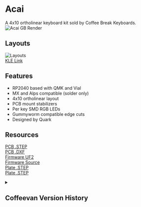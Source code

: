 # Acai
A 4x10 ortholinear keyboard kit sold by Coffee Break Keyboards.
![Acai GB Render](https://assets.bigcartel.com/product_images/370698571/0001.png?auto=format&fit=min&w=768)

## Layouts
![Layouts](https://assets.bigcartel.com/product_images/370664416/Screenshot+from+2023-10-20+13-49-15.png?auto=format&fit=min&w=768)
<br>
[KLE Link](http://www.keyboard-layout-editor.com/#/gists/77bd85720ab9e023d427c6db60f08b49)


## Features
- RP2040 based with QMK and Vial
- MX and Alps compatible (solder only)
- 4x10 ortholinear layout
- PCB mount stabilizers
- Per key SMD RGB LEDs
- Gummyworm compatible edge cuts
- Designed by Quark


## Resources
[PCB .STEP](https://github.com/CoffeeBreakKeyboards/cbkbd-docs/raw/main/acai/acai_pcb.step)
<br>
[PCB .DXF](https://github.com/CoffeeBreakKeyboards/cbkbd-docs/raw/main/acai/acai_pcb.dxf)
<br>
[Firmware UF2](https://github.com/CoffeeBreakKeyboards/cbkbd-docs/raw/main/acai/firmware/quark_works_acai_vial.uf2)
<br>
[Firmware Source](https://github.com/CoffeeBreakKeyboards/cbkbd-docs/acai/firmware/acai/)
<br>
[Plate .STEP](https://github.com/CoffeeBreakKeyboards/cbkbd-docs/acai/acai_mx_plate.step)
<br>
[Plate .STEP](https://github.com/CoffeeBreakKeyboards/cbkbd-docs/acai/acai_mx_plate.dxf)



<details>
<summary><h2>Coffeevan Version History</h2></summary>

- v1.0 (Hotswap)
    - Initial hotswap release, borked spacebar stabs

- v1.0a (Hotswap)
    - Spacebar stabilizers fixed

</details>

